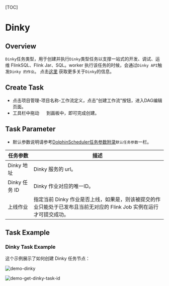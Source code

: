[TOC]

# Dinky

## Overview

`Dinky`任务类型，用于创建并执行`Dinky`类型任务以支撑一站式的开发、调试、运维 FlinkSQL、Flink Jar、SQL。worker 执行该任务的时候，会通过`Dinky API`触发`Dinky 的作业`。
点击[这里](http://www.dlink.top/) 获取更多关于`Dinky`的信息。

## Create Task

- 点击项目管理-项目名称-工作流定义，点击"创建工作流"按钮，进入DAG编辑页面。
- 工具栏中拖动 <img src="https://dolphinscheduler.apache.org/img/tasks/icons/dinky.png" width="15"/> 到画板中，即可完成创建。

## Task Parameter

[//]: # (TODO: use the commented anchor below once our website template supports this syntax)
[//]: # (- 默认参数说明请参考[DolphinScheduler任务参数附录]&#40;appendix.md#默认任务参数&#41;`默认任务参数`一栏。)

- 默认参数说明请参考[DolphinScheduler任务参数附录]($Task-Appendix)`默认任务参数`一栏。

|  **任务参数**   |                               **描述**                                |
|-------------|---------------------------------------------------------------------|
| Dinky 地址    | Dinky 服务的 url。                                                      |
| Dinky 任务 ID | Dinky 作业对应的唯一ID。                                                    |
| 上线作业        | 指定当前 Dinky 作业是否上线，如果是，则该被提交的作业只能处于已发布且当前无对应的 Flink Job 实例在运行才可提交成功。 |

## Task Example

### Dinky Task Example

这个示例展示了如何创建 Dinky 任务节点：

![demo-dinky](https://dolphinscheduler.apache.org/img/tasks/demo/dinky.png)

![demo-get-dinky-task-id](https://dolphinscheduler.apache.org/img/tasks/demo/dinky_task_id.png)


